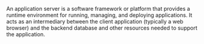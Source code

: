 An application server is a software framework or platform that provides a runtime environment for running, managing, and deploying applications. It acts as an intermediary between the client application (typically a web browser) and the backend database and other resources needed to support the application.
